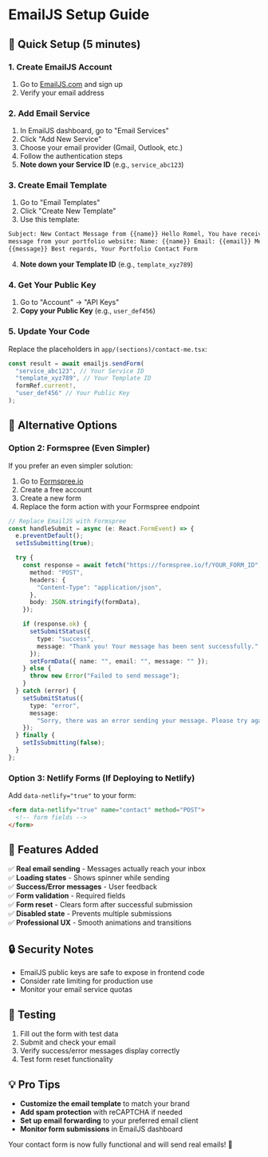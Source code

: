 # EmailJS Setup Guide

## 🚀 Quick Setup (5 minutes)

### 1. Create EmailJS Account

1. Go to [EmailJS.com](https://www.emailjs.com/) and sign up
2. Verify your email address

### 2. Add Email Service

1. In EmailJS dashboard, go to "Email Services"
2. Click "Add New Service"
3. Choose your email provider (Gmail, Outlook, etc.)
4. Follow the authentication steps
5. **Note down your Service ID** (e.g., `service_abc123`)

### 3. Create Email Template

1. Go to "Email Templates"
2. Click "Create New Template"
3. Use this template:

```html
Subject: New Contact Message from {{name}} Hello Romel, You have received a new
message from your portfolio website: Name: {{name}} Email: {{email}} Message:
{{message}} Best regards, Your Portfolio Contact Form
```

4. **Note down your Template ID** (e.g., `template_xyz789`)

### 4. Get Your Public Key

1. Go to "Account" → "API Keys"
2. **Copy your Public Key** (e.g., `user_def456`)

### 5. Update Your Code

Replace the placeholders in `app/(sections)/contact-me.tsx`:

```typescript
const result = await emailjs.sendForm(
  "service_abc123", // Your Service ID
  "template_xyz789", // Your Template ID
  formRef.current!,
  "user_def456" // Your Public Key
);
```

## 🔧 Alternative Options

### Option 2: Formspree (Even Simpler)

If you prefer an even simpler solution:

1. Go to [Formspree.io](https://formspree.io/)
2. Create a free account
3. Create a new form
4. Replace the form action with your Formspree endpoint

```typescript
// Replace EmailJS with Formspree
const handleSubmit = async (e: React.FormEvent) => {
  e.preventDefault();
  setIsSubmitting(true);

  try {
    const response = await fetch("https://formspree.io/f/YOUR_FORM_ID", {
      method: "POST",
      headers: {
        "Content-Type": "application/json",
      },
      body: JSON.stringify(formData),
    });

    if (response.ok) {
      setSubmitStatus({
        type: "success",
        message: "Thank you! Your message has been sent successfully.",
      });
      setFormData({ name: "", email: "", message: "" });
    } else {
      throw new Error("Failed to send message");
    }
  } catch (error) {
    setSubmitStatus({
      type: "error",
      message:
        "Sorry, there was an error sending your message. Please try again.",
    });
  } finally {
    setIsSubmitting(false);
  }
};
```

### Option 3: Netlify Forms (If Deploying to Netlify)

Add `data-netlify="true"` to your form:

```html
<form data-netlify="true" name="contact" method="POST">
  <!-- form fields -->
</form>
```

## 🎯 Features Added

✅ **Real email sending** - Messages actually reach your inbox  
✅ **Loading states** - Shows spinner while sending  
✅ **Success/Error messages** - User feedback  
✅ **Form validation** - Required fields  
✅ **Form reset** - Clears form after successful submission  
✅ **Disabled state** - Prevents multiple submissions  
✅ **Professional UX** - Smooth animations and transitions

## 🔒 Security Notes

- EmailJS public keys are safe to expose in frontend code
- Consider rate limiting for production use
- Monitor your email service quotas

## 🚀 Testing

1. Fill out the form with test data
2. Submit and check your email
3. Verify success/error messages display correctly
4. Test form reset functionality

## 💡 Pro Tips

- **Customize the email template** to match your brand
- **Add spam protection** with reCAPTCHA if needed
- **Set up email forwarding** to your preferred email client
- **Monitor form submissions** in EmailJS dashboard

Your contact form is now fully functional and will send real emails! 🎉
